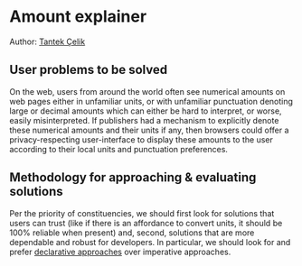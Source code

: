 # Amount explainer

Author: [Tantek Çelik](https://tantek.com/)

## User problems to be solved

On the web, users from around the world often see numerical amounts on web pages either in unfamiliar units, 
or with unfamiliar punctuation denoting large or decimal amounts which can either be hard to interpret, or worse, easily misinterpreted. 
If publishers had a mechanism to explicitly denote these numerical amounts and their units if any, 
then browsers could offer a privacy-respecting user-interface to display these amounts to the user according to their local units and punctuation preferences.

## Methodology for approaching & evaluating solutions

Per the priority of constituencies, we should first look for solutions that users can trust (like if there is an affordance to convert units, it should be 100% reliable when present) and, second, solutions that are more dependable and robust for developers. In particular, we should look for and prefer [declarative approaches](https://www.mozilla.org/en-US/about/webvision/full/#thedeclarativeweb) over imperative approaches.
